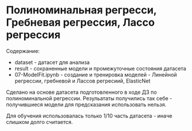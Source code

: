# Полиноминальная регресси, Гребневая регрессия, Лассо регрессия

Содержание:
  * dataset - датасет для анализа
  * result - сохраненные модели и промежуточные состояния датасета
  * 07-ModelFit.ipynb - создание и тренировка моделей - Линейной регрессии, гребневой и Лассов регресиий, ElasticNet

Сделано на основе датасета подготовленного в ходе ДЗ по полиноминальной регрессии.
Резульататы получились так себе - получившиеся модели для предсказания использовать нельзя.

Для обучения использовалась только 1/10 часть датасета - иначе слишком долго считается.